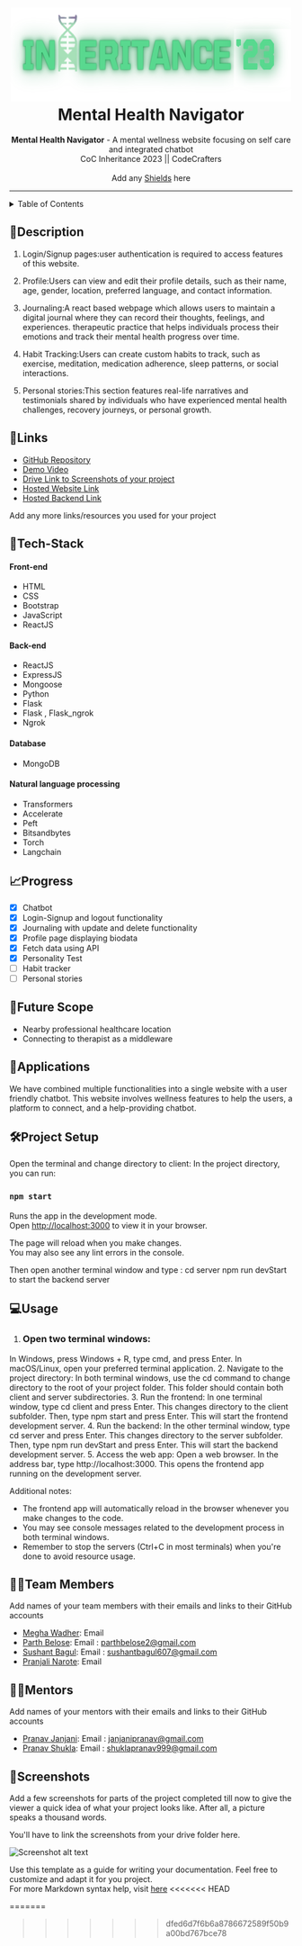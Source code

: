 <h1 align="center">
  <a href="https://github.com/CommunityOfCoders/Inheritance-2023">
    <img src="/github/Untitled.png" alt="CoC Inheritance 2022" width="500" height="166">
  </a>
  <br>
  Mental Health Navigator
</h1>

<div align="center">
   <strong>Mental Health Navigator</strong> - A mental wellness website focusing on self care and integrated chatbot<br>
  CoC Inheritance 2023 || CodeCrafters <br> <br>
  Add any <a href="https://shields.io/">Shields</a> here
</div>
<hr>

<details>
<summary>Table of Contents</summary>

- [Description](#description) 
- [Links](#links)  
- [Tech Stack](#tech-stack) 
- [Progress](#progress)
- [Future Scope](#future-scope)
- [Applications](#applications)
- [Project Setup](#project-setup)
- [Usage](#usage)
- [Team Members](#team-members)
- [Mentors](#mentors)
- [Screenshots](#screenshots)

</details>

## 📝Description
1. Login/Signup pages:user authentication is required to access features of this website.

2. Profile:Users can view and edit their profile details, such as their name, age, gender, location, preferred language, and contact information. 

3. Journaling:A react based webpage which allows users to maintain a digital journal where they can record their thoughts, feelings, and experiences. therapeutic practice that helps individuals process their emotions and track their mental health progress over time.

4. Habit Tracking:Users can create custom habits to track, such as exercise, meditation, medication adherence, sleep patterns, or social interactions. 

5. Personal stories:This section features real-life narratives and testimonials shared by individuals who have experienced mental health challenges, recovery journeys, or personal growth.


## 🔗Links

- [GitHub Repository]()
- [Demo Video]()
- [Drive Link to Screenshots of your project]()
- [Hosted Website Link]()
- [Hosted Backend Link]()

Add any more links/resources you used for your project

## 🤖Tech-Stack

#### Front-end
- HTML
- CSS
- Bootstrap
- JavaScript
- ReactJS

#### Back-end
- ReactJS
- ExpressJS
- Mongoose
- Python
- Flask
- Flask , Flask_ngrok
- Ngrok

#### Database
- MongoDB

#### Natural language processing
- Transformers
- Accelerate 
- Peft
- Bitsandbytes
- Torch
- Langchain

## 📈Progress

- [x] Chatbot
- [x] Login-Signup and logout functionality
- [x] Journaling with update and delete functionality
- [x] Profile page displaying biodata
- [x] Fetch data using API
- [x] Personality Test
- [ ] Habit tracker 
- [ ] Personal stories

## 🔮Future Scope

- Nearby professional healthcare location
- Connecting to therapist as a middleware

## 💸Applications

We have combined multiple functionalities  into a single website with a user friendly chatbot. This website involves wellness features to help the users, a platform to connect, and a help-providing chatbot.

## 🛠Project Setup

Open the terminal and change directory to client:
In the project directory, you can run:

### `npm start`

Runs the app in the development mode.\
Open [http://localhost:3000](http://localhost:3000) to view it in your browser.

The page will reload when you make changes.\
You may also see any lint errors in the console.

Then open another terminal window and type :
cd server
npm run devStart to start the backend server

## 💻Usage

1. <h3>Open two terminal windows:</h3>
  In Windows, press Windows + R, type cmd, and press Enter.
  In macOS/Linux, open your preferred terminal application.
2. Navigate to the project directory:
  In both terminal windows, use the cd command to change directory to the root of your project folder. This folder should contain both client and server subdirectories.
3. Run the frontend:
  In one terminal window, type cd client and press Enter. This changes directory to the client subfolder.
  Then, type npm start and press Enter. This will start the frontend development server.
4. Run the backend:
  In the other terminal window, type cd server and press Enter. This changes directory to the server subfolder.
  Then, type npm run devStart and press Enter. This will start the backend development server.
5. Access the web app:
  Open a web browser.
  In the address bar, type http://localhost:3000. This opens the frontend app running on the development server.

Additional notes:

- The frontend app will automatically reload in the browser whenever you make changes to the code.
- You may see console messages related to the development process in both terminal windows.
- Remember to stop the servers (Ctrl+C in most terminals) when you're done to avoid resource usage.

## 👨‍💻Team Members

Add names of your team members with their emails and links to their GitHub accounts

- [Megha Wadher](https://github.com/meggha): Email 
- [Parth Belose](https://github.com/): Email : parthbelose2@gmail.com
- [Sushant Bagul](https://github.com/sushant607): Email : sushantbagul607@gmail.com
- [Pranjali Narote](https://github.com/JustPranjali): Email 

## 👨‍🏫Mentors

Add names of your mentors with their emails and links to their GitHub accounts

- [Pranav Janjani](https://github.com/pranavjanjani): Email : janjanipranav@gmail.com
- [Pranav Shukla](https://github.com/pranavshuklaa): Email : shuklapranav999@gmail.com

## 📱Screenshots
Add a few screenshots for parts of the project completed till now to give the viewer a quick idea of what your project looks like. After all, a picture speaks a thousand words.

You'll have to link the screenshots from your drive folder here.

![Screenshot alt text](https://i.redd.it/qp8ocyzvyj8a1.jpg "Here is a screenshot")

Use this template as a guide for writing your documentation. Feel free to customize and adapt it for you project.  
For more Markdown syntax help, visit [here](https://www.markdownguide.org/basic-syntax/)
<<<<<<< HEAD


=======
>>>>>>> dfed6d7f6b6a8786672589f50b9a00bd767bce78
